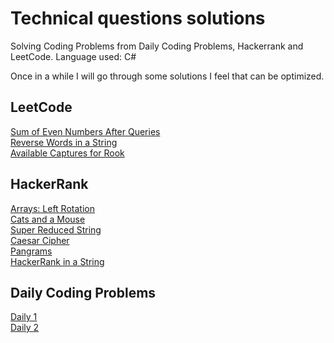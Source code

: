 # Technical questions solutions


Solving Coding Problems from Daily Coding Problems, Hackerrank and LeetCode. Language used: C#

Once in a while I will go through some solutions I feel that can be optimized.

## LeetCode
  
[Sum of Even Numbers After Queries](https://github.com/luisdeol/coding-problems/blob/master/leetcode/SumEvenAfterQuery/Program.cs)  
[Reverse Words in a String](https://github.com/luisdeol/coding-problems/blob/master/leetcode/ReverseWordsInAString/Program.cs)  
[Available Captures for Rook](https://github.com/luisdeol/coding-problems/blob/master/leetcode/AvailableCapturesForRook/Program.cs)  

## HackerRank

[Arrays: Left Rotation](https://github.com/luisdeol/coding-problems/blob/master/hackerrank/LeftRotation/Program.cs)  
[Cats and a Mouse](https://github.com/luisdeol/coding-problems/blob/master/hackerrank/CatsAndMouse/Program.cs)  
[Super Reduced String](https://github.com/luisdeol/coding-problems/blob/master/hackerrank/SuperReducedString/Program.cs)  
[Caesar Cipher](https://github.com/luisdeol/coding-problems/blob/master/hackerrank/CaesarCipher/Program.cs)   
[Pangrams](https://github.com/luisdeol/coding-problems/blob/master/hackerrank/Pangrams/Program.cs)  
[HackerRank in a String](https://github.com/luisdeol/coding-problems/blob/master/hackerrank/HackerRankInString/Program.cs)  

## Daily Coding Problems
[Daily 1](https://github.com/luisdeol/coding-problems/blob/master/daily/daily-1/Program.cs)  
[Daily 2](https://github.com/luisdeol/coding-problems/blob/master/daily/daily-2/Program.cs)  
